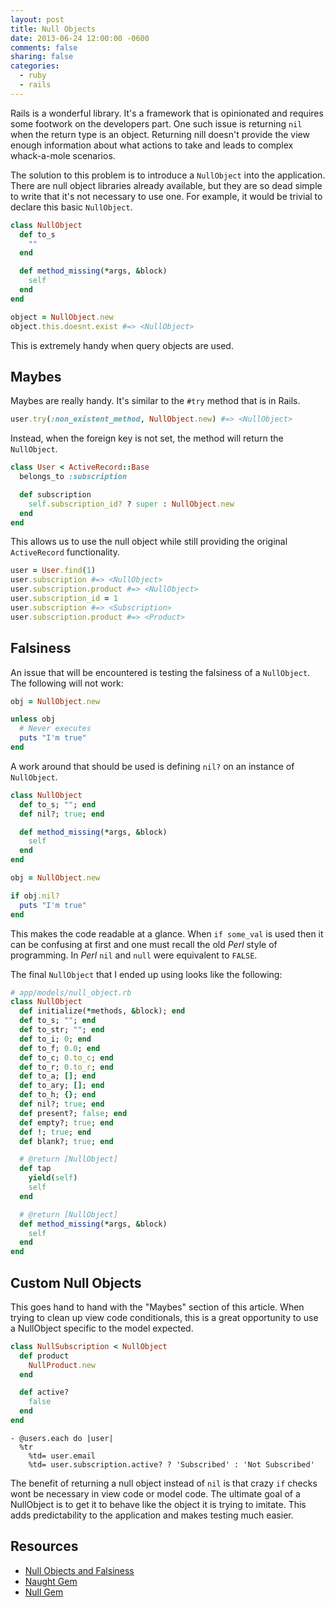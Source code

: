 ```yaml
---
layout: post
title: Null Objects
date: 2013-06-24 12:00:00 -0600
comments: false
sharing: false
categories:
  - ruby
  - rails
---
```


Rails is a wonderful library. It's a framework that is opinionated and requires
some footwork on the developers part. One such issue is returning `nil` when the
return type is an object. Returning nill doesn't provide the view enough
information about what actions to take and leads to complex whack-a-mole
scenarios.

The solution to this problem is to introduce a `NullObject` into the
application. There are null object libraries already available, but they are so
dead simple to write that it's not necessary to use one. For example, it would
be trivial to declare this basic `NullObject`.

```ruby
class NullObject
  def to_s
    ""
  end

  def method_missing(*args, &block)
    self
  end
end

object = NullObject.new
object.this.doesnt.exist #=> <NullObject>
```

This is extremely handy when query objects are used.

## Maybes

Maybes are really handy. It's similar to the `#try` method that is in Rails.

```ruby
user.try(:non_existent_method, NullObject.new) #=> <NullObject>
```

Instead, when the foreign key is not set, the method will return the
`NullObject`.

```ruby
class User < ActiveRecord::Base
  belongs_to :subscription

  def subscription
    self.subscription_id? ? super : NullObject.new
  end
end
```

This allows us to use the null object while still providing the original
`ActiveRecord` functionality.

```ruby
user = User.find(1)
user.subscription #=> <NullObject>
user.subscription.product #=> <NullObject>
user.subscription_id = 1
user.subscription #=> <Subscription>
user.subscription.product #=> <Product>
```

## Falsiness

An issue that will be encountered is testing the falsiness of a `NullObject`.
The following will not work:

```ruby
obj = NullObject.new

unless obj
  # Never executes
  puts "I'm true"
end
```

A work around that should be used is defining `nil?` on an instance of
`NullObject`.

```ruby
class NullObject
  def to_s; ""; end
  def nil?; true; end

  def method_missing(*args, &block)
    self
  end
end

obj = NullObject.new

if obj.nil?
  puts "I'm true"
end
```

This makes the code readable at a glance. When `if some_val` is used then it can
be confusing at first and one must recall the old *Perl* style of programming.
In *Perl* `nil` and `null` were equivalent to `FALSE`.

The final `NullObject` that I ended up using looks like the following:

```ruby
# app/models/null_object.rb
class NullObject
  def initialize(*methods, &block); end
  def to_s; ""; end
  def to_str; ""; end
  def to_i; 0; end
  def to_f; 0.0; end
  def to_c; 0.to_c; end
  def to_r; 0.to_r; end
  def to_a; []; end
  def to_ary; []; end
  def to_h; {}; end
  def nil?; true; end
  def present?; false; end
  def empty?; true; end
  def !; true; end
  def blank?; true; end

  # @return [NullObject]
  def tap
    yield(self)
    self
  end

  # @return [NullObject]
  def method_missing(*args, &block)
    self
  end
end
```

## Custom Null Objects

This goes hand to hand with the "Maybes" section of this article. When trying to
clean up view code conditionals, this is a great opportunity to use a NullObject
specific to the model expected.

```ruby
class NullSubscription < NullObject
  def product
    NullProduct.new
  end

  def active?
    false
  end
end
```

```haml app/views/users/index.html.haml
- @users.each do |user|
  %tr
    %td= user.email
    %td= user.subscription.active? ? 'Subscribed' : 'Not Subscribed'
```

The benefit of returning a null object instead of `nil` is that crazy `if`
checks wont be necessary in view code or model code. The ultimate goal of a
NullObject is to get it to behave like the object it is trying to imitate. This
adds predictability to the application and makes testing much easier.

## Resources

  * [Null Objects and Falsiness](http://devblog.avdi.org/2011/05/30/null-objects-and-falsiness/)
  * [Naught Gem](https://github.com/avdi/naught)
  * [Null Gem](https://github.com/katmagic/null)
